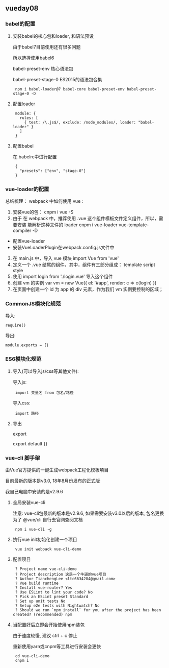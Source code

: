 ## vueday08 ##

### babel的配置 ###

1. 安装babel的核心包和loader, 和语法预设

	由于babel7目前使用还有很多问题

	所以选择使用babel6

	babel-preset-env 核心语法包

	babel-preset-stage-0 ES2015的语法包合集

		npm i babel-loader@7 babel-core babel-preset-env babel-preset-stage-0 -D

2. 配置loader

		module: {
		  rules: [
		    { test: /\.js$/, exclude: /node_modules/, loader: "babel-loader" }
		  ]
		}

3. 配置babel

	在.babelrc中进行配置

		{
		  "presets": ["env", "stage-0"]
		}

### vue-loader的配置 ###

总结梳理： webpack 中如何使用 vue :

1. 安装vue的包：  cnpm i vue -S
2. 由于 在 webpack 中，推荐使用 .vue 这个组件模板文件定义组件，所以，需要安装 能解析这种文件的 loader    cnpm i vue-loader vue-template-compiler -D
+ 配置vue-loader
+ 安装VueLoaderPlugin在webpack.config.js文件中
3. 在 main.js 中，导入 vue 模块  import Vue from 'vue'
4. 定义一个 .vue 结尾的组件，其中，组件有三部分组成： template script style
5. 使用 import login from './login.vue' 导入这个组件
6. 创建 vm 的实例 var vm = new Vue({ el: '#app', render: c => c(login) })
7. 在页面中创建一个 id 为 app 的 div 元素，作为我们 vm 实例要控制的区域；


### CommonJS模块化规范 ###

导入:

	require()

导出:

	module.exports = {}

### ES6模块化规范 ###

1. 导入(可以导入js/css等其他文件):

	导入js:
	
		import 变量名 from 包名/路径
	
	导入css:
	
		import 路径

2. 导出

	export

	export default {}

### vue-cli 脚手架 ###

由Vue官方提供的一键生成webpack工程化模板项目

目前最新的版本是v3.0, 18年8月份发布的正式版

我自己电脑中安装的是v2.9.6

1. 全局安装vue-cli

	注意: vue-cli包最新的版本是v2.9.6, 如果需要安装v3.0以后的版本, 包名更换为了 @vue/cli 自行去官网查阅文档

		npm i vue-cli -g

2. 执行vue init初始化创建一个项目

		vue init webpack vue-cli-demo

3. 配置项目

		? Project name vue-cli-demo
		? Project description 这是一个牛逼的vue项目
		? Author TianchengLee <ltc6634284@gmail.com>
		? Vue build runtime
		? Install vue-router? Yes
		? Use ESLint to lint your code? No
		? Pick an ESLint preset Standard
		? Set up unit tests No
		? Setup e2e tests with Nightwatch? No
		? Should we run `npm install` for you after the project has been created? (recommended) npm

4. 当配置好后立即会开始使用npm装包

	由于速度较慢, 建议 ctrl + c 停止

	重新使用yarn或cnpm等工具进行安装会更快

		cd vue-cli-demo
		cnpm i

